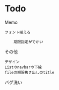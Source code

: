 # Todo

Memo

    フォント揃える
    
        期限指定がでかい

その他

    デザイン
    Listのnavbarの下線
    fileの期限抜き出しのtitle
    
バグ洗い
